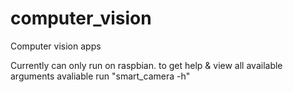 # computer_vision
Computer vision apps

Currently can only run on raspbian.
to get help & view all available arguments avaliable run "smart_camera -h"
